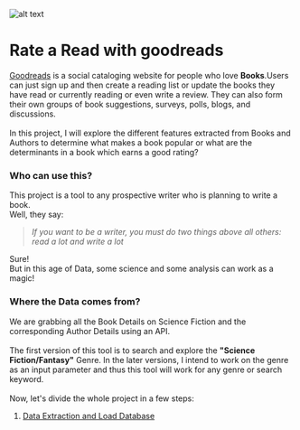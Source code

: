 ![alt text](https://s.gr-assets.com/assets/icons/goodreads_icon_100x100-4a7d81b31d932cfc0be621ee15a14e70.png)
# Rate a Read with goodreads

[Goodreads](https://www.goodreads.com) is a social cataloging website for people who love **Books**.Users can just sign up and then create a reading list or update the books they have read or currently reading or even write a review. They can also form their own groups of book suggestions, surveys, polls, blogs, and discussions.
<br><br> 
In this project, I will explore the different features extracted from Books and Authors to determine what makes a book popular or what are the determinants in a book which earns a good rating?
### Who can use this?
This project is a tool to any prospective writer who is planning to write a book.
<br>
Well, they say:
>*If you want to be a writer, you must do two things above all others: read a lot and write a lot* 

Sure!
<br>But in this age of Data, some science and some analysis can work as a magic!
### Where the Data comes from?
We are grabbing all the Book Details on Science Fiction and the corresponding Author Details using an API.  
<br>
The first version of this tool is to search and explore the **"Science Fiction/Fantasy"** Genre. In the later versions, I intend to work on the genre as an input parameter and thus this tool will work for any genre or search keyword.
<br><br>
Now, let's divide the whole project in a few steps:
1. [Data Extraction and Load Database](https://github.com/Oindrila-Sen/Springboard/blob/master/Capstone1/goodreads/GoodReads_Data_Extraction_Load_Database.ipynb)
